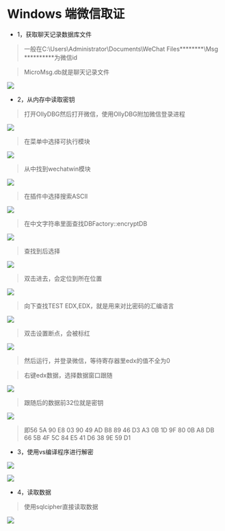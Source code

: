 # Windows 端微信取证

* 1，获取聊天记录数据库文件

> 一般在C:\Users\Administrator\Documents\WeChat Files********\Msg
> **********为微信id

> MicroMsg.db就是聊天记录文件

![](images/security_wiki/15906461811244.png)


* 2，从内存中读取密钥

> 打开OllyDBG然后打开微信，使用OllyDBG附加微信登录进程

![](images/security_wiki/15906461885169.png)


> 在菜单中选择可执行模块

![](images/security_wiki/15906461963595.png)


> 从中找到wechatwin模块

![](images/security_wiki/15906462048488.png)


> 在插件中选择搜索ASCII

![](images/security_wiki/15906462157974.png)


> 在中文字符串里面查找DBFactory::encryptDB

![](images/security_wiki/15906462253810.png)


> 查找到后选择

![](images/security_wiki/15906462328438.png)


> 双击进去，会定位到所在位置

![](images/security_wiki/15906462395809.png)


> 向下查找TEST EDX,EDX，就是用来对比密码的汇编语言

![](images/security_wiki/15906462460148.png)


> 双击设置断点，会被标红

![](images/security_wiki/15906462526007.png)


> 然后运行，并登录微信，等待寄存器里edx的值不全为0

> 右键edx数据，选择数据窗口跟随

![](images/security_wiki/15906462594367.png)


> 跟随后的数据前32位就是密钥

![](images/security_wiki/15906462667687.png)


> 即56 5A 90 E8 03 90 49 AD B8 89 46 D3 A3 0B 1D 9F 80 0B A8 DB 66 5B 4F 5C 84 E5 41 D6 38 9E 59 D1

* 3，使用vs编译程序进行解密

![](images/security_wiki/15906462771514.png)

![](images/security_wiki/15906462811742.png)


* 4，读取数据

> 使用sqlcipher直接读取数据

![](images/security_wiki/15906462893490.png)

